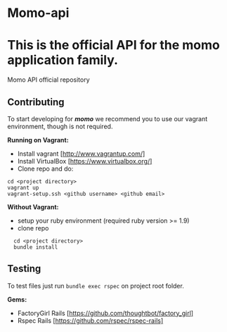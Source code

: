 Momo-api
========

This is the official API for the momo application family.
=======
Momo API official repository


Contributing
-------
To start developing for ***momo*** we recommend you to use our vagrant environment, though is not required.

**Running on Vagrant:**
  - Install vagrant [http://www.vagrantup.com/]
  - Install VirtualBox [https://www.virtualbox.org/]
  - Clone repo and do:

  ```
  cd <project directory>
  vagrant up
  vagrant-setup.ssh <github username> <github email>
  ```

**Without Vagrant:**
  - setup your ruby environment (required ruby version >= 1.9)
  - clone repo
  
  ```
    cd <project directory>
    bundle install
  ```

Testing
-------

To test files just run ```bundle exec rspec``` on project root folder.

**Gems:**
- FactoryGirl Rails [https://github.com/thoughtbot/factory_girl]
- Rspec Rails [https://github.com/rspec/rspec-rails]

